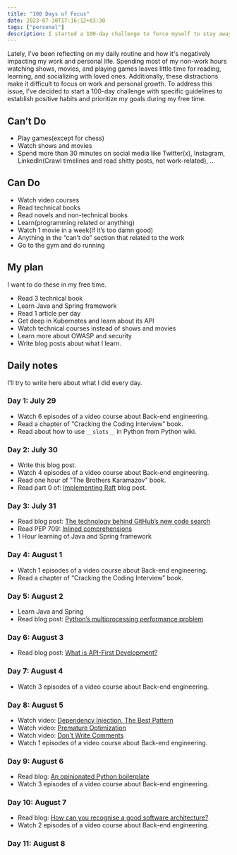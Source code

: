 ```yaml
---
title: "100 Days of Focus"
date: 2023-07-30T17:16:12+03:30
tags: ["personal"]
description: I started a 100-day challenge to force myself to stay away from distractions, and earn focus.
---
```


Lately, I've been reflecting on my daily routine and how it's negatively impacting my work and personal life. Spending most of my non-work hours watching shows, movies, and playing games leaves little time for reading, learning, and socializing with loved ones. Additionally, these distractions make it difficult to focus on work and personal growth. To address this issue, I've decided to start a 100-day challenge with specific guidelines to establish positive habits and prioritize my goals during my free time.

## Can’t Do
- Play games(except for chess)
- Watch shows and movies
- Spend more than 30 minutes on social media like Twitter(x), Instagram, LinkedIn(Crawl timelines and read shitty posts, not work-related), …

## Can Do
- Watch video courses
- Read technical books
- Read novels and non-technical books
- Learn(programming related or anything)
- Watch 1 movie in a week(If it’s too damn good)
- Anything in the “can’t do” section that related to the work
- Go to the gym and do running

## My plan
I want to do these in my free time.
- Read 3 technical book
- Learn Java and Spring framework
- Read 1 article per day
- Get deep in Kubernetes and learn about its API
- Watch technical courses instead of shows and movies
- Learn more about OWASP and security
- Write blog posts about what I learn.

## Daily notes
I’ll try to write here about what I did every day.

### Day 1: July 29
- Watch 6 episodes of a video course about Back-end engineering.
- Read a chapter of “Cracking the Coding Interview” book.
- Read about how to use `__slots__` in Python from Python wiki.

### Day 2: July 30
- Write this blog post.
- Watch 4 episodes of a video course about Back-end engineering.
- Read one hour of "The Brothers Karamazov" book.
- Read part 0 of: [Implementing Raft](https://eli.thegreenplace.net/2020/implementing-raft-part-0-introduction/) blog post.

### Day 3: July 31
- Read blog post: [The technology behind GitHub’s new code search](https://github.blog/2023-02-06-the-technology-behind-githubs-new-code-search/)
- Read PEP 709: [Inlined comprehensions](https://peps.python.org/pep-0709/)
- 1 Hour learning of Java and Spring framework

### Day 4: August 1
- Watch 1 episodes of a video course about Back-end engineering.
- Read a chapter of “Cracking the Coding Interview” book.

### Day 5: August 2
- Learn Java and Spring
- Read blog post: [Python’s multiprocessing performance problem](https://pythonspeed.com/articles/faster-multiprocessing-pickle/)

### Day 6: August 3
- Read blog post: [What is API-First Development?](https://newsletter.techworld-with-milan.com/p/what-is-api-first-development)

### Day 7: August 4
- Watch 3 episodes of a video course about Back-end engineering.

### Day 8: August 5
- Watch video: [Dependency Injection, The Best Pattern](https://www.youtube.com/watch?v=J1f5b4vcxCQ)
- Watch video: [Premature Optimization](https://www.youtube.com/watch?v=tKbV6BpH-C8)
- Watch video: [Don't Write Comments](https://www.youtube.com/watch?v=Bf7vDBBOBUA)
- Watch 1 episodes of a video course about Back-end engineering.

### Day 9: August 6
- Read blog: [An opinionated Python boilerplate](https://duarteocarmo.com/blog/opinionated-python-boilerplate.html)
- Watch 3 episodes of a video course about Back-end engineering.

### Day 10: August 7
- Read blog: [How can you recognise a good software architecture?](http://www.modernescpp.com/index.php/how-can-you-recognise-a-good-software-architecture/)
- Watch 2 episodes of a video course about Back-end engineering.

### Day 11: August 8
